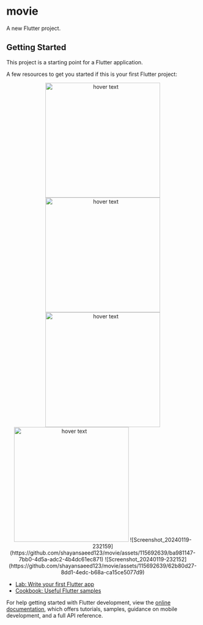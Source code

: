 # movie

A new Flutter project.

## Getting Started

This project is a starting point for a Flutter application.

A few resources to get you started if this is your first Flutter project:

<p align="center">
  <img src="https://github.com/shayansaeed123/movie/assets/115692639/8cdb95b9-70fc-4f17-9cba-388ee1faeab9" width="300" title="hover text">
  <img src="https://github.com/shayansaeed123/movie/assets/115692639/fbcf4d0d-52b1-47ba-9be5-7f693d88220b" width="300" title="hover text">
    <img src="https://github.com/shayansaeed123/movie/assets/115692639/8cdb95b9-70fc-4f17-9cba-388ee1faeab9" width="300" title="hover text">
  <img src="https://github.com/shayansaeed123/movie/assets/115692639/fbcf4d0d-52b1-47ba-9be5-7f693d88220b" width="300" title="hover text">
  ![Screenshot_20240119-232159](https://github.com/shayansaeed123/movie/assets/115692639/ba981147-7bb0-4d5a-adc2-4b4dc61ec871)
  ![Screenshot_20240119-232152](https://github.com/shayansaeed123/movie/assets/115692639/62b80d27-8dd1-4edc-b68a-ca15ce5077d9)





</p>

- [Lab: Write your first Flutter app](https://docs.flutter.dev/get-started/codelab)
- [Cookbook: Useful Flutter samples](https://docs.flutter.dev/cookbook)

For help getting started with Flutter development, view the
[online documentation](https://docs.flutter.dev/), which offers tutorials,
samples, guidance on mobile development, and a full API reference.

